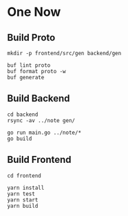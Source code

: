 # One Now

## Build Proto
```
mkdir -p frontend/src/gen backend/gen

buf lint proto
buf format proto -w
buf generate
```

## Build Backend
```
cd backend
rsync -av ../note gen/

go run main.go ../note/*
go build
```

## Build Frontend
```
cd frontend

yarn install
yarn test
yarn start
yarn build
```